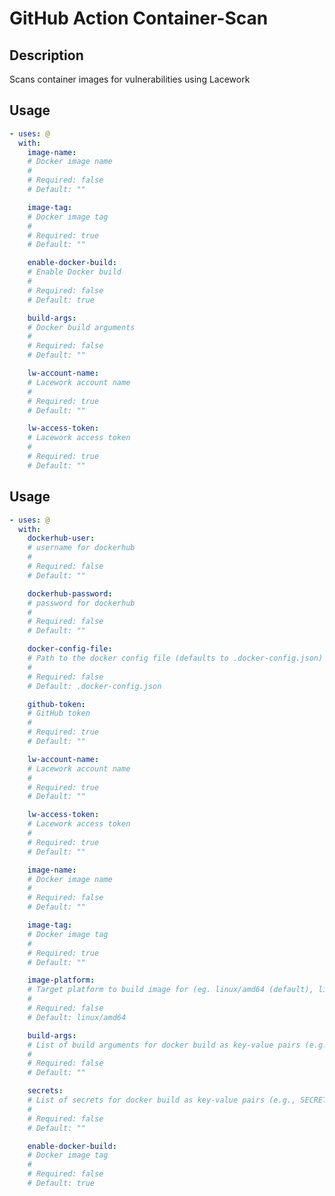# GitHub Action Container-Scan

<!-- prettier-ignore-start -->
<!-- action-docs-description source="action.yaml" -->
## Description

Scans container images for vulnerabilities using Lacework
<!-- action-docs-description source="action.yaml" -->

<!-- action-docs-usage source="action.yaml" -->
## Usage

```yaml
- uses: @
  with:
    image-name:
    # Docker image name
    #
    # Required: false
    # Default: ""

    image-tag:
    # Docker image tag
    #
    # Required: true
    # Default: ""

    enable-docker-build:
    # Enable Docker build
    #
    # Required: false
    # Default: true

    build-args:
    # Docker build arguments
    #
    # Required: false
    # Default: ""

    lw-account-name:
    # Lacework account name
    #
    # Required: true
    # Default: ""

    lw-access-token:
    # Lacework access token
    #
    # Required: true
    # Default: ""
```
<!-- action-docs-usage source="action.yaml" -->

## Usage

```yaml
- uses: @
  with:
    dockerhub-user:
    # username for dockerhub
    #
    # Required: false
    # Default: ""

    dockerhub-password:
    # password for dockerhub
    #
    # Required: false
    # Default: ""

    docker-config-file:
    # Path to the docker config file (defaults to .docker-config.json) Must contain imageName, may contain dockerfile
    #
    # Required: false
    # Default: .docker-config.json

    github-token:
    # GitHub token
    #
    # Required: true
    # Default: ""

    lw-account-name:
    # Lacework account name
    #
    # Required: true
    # Default: ""

    lw-access-token:
    # Lacework access token
    #
    # Required: true
    # Default: ""

    image-name:
    # Docker image name
    #
    # Required: false
    # Default: ""

    image-tag:
    # Docker image tag
    #
    # Required: true
    # Default: ""

    image-platform:
    # Target platform to build image for (eg. linux/amd64 (default), linux/arm64, etc)
    #
    # Required: false
    # Default: linux/amd64

    build-args:
    # List of build arguments for docker build as key-value pairs (e.g., KEY=VALUE)
    #
    # Required: false
    # Default: ""

    secrets:
    # List of secrets for docker build as key-value pairs (e.g., SECRET_KEY=VALUE)
    #
    # Required: false
    # Default: ""

    enable-docker-build:
    # Docker image tag
    #
    # Required: false
    # Default: true
```

<!-- prettier-ignore-end -->
